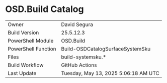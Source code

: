 ﻿# OSD.Build Catalog

| | |
|-|-|
| Owner | David Segura |
| Build Version | 25.5.12.3 |
| PowerShell Module | OSD.Build |
| PowerShell Function | Build-OSDCatalogSurfaceSystemSku |
| Files | build-systemsku.* |
| Build Workflow | GitHub Actions |
| Last Update | Tuesday, May 13, 2025 5:06:18 AM UTC |
